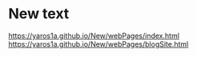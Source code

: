# New text
https://yaros1a.github.io/New/webPages/index.html
<br>
https://yaros1a.github.io/New/webPages/blogSite.html
